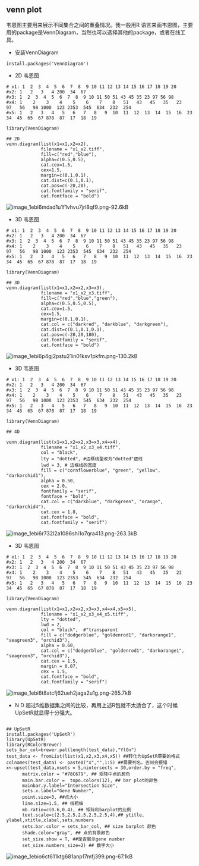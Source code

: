 ﻿## **venn plot**

韦恩图主要用来展示不同集合之间的重叠情况。我一般用R 语言来画韦恩图，主要用的package是VennDiagram，当然也可以选择其他的package，或者在线工具。

+ 安装VennDiagram

```
install.packages('VennDiagram')
```

+ 2D 韦恩图

```
# x1: 1  2  3  4  5  6  7  8  9 10 11 12 13 14 15 16 17 18 19 20
#x2: 1   2   3   4 200  34  67
#x3: 1  2  3  4  5  6  7  8  9 10 11 50 51 43 45 35 23 97 56 98
#x4: 1    2    3    4    5    6    7    8   51   43   45   35   23   97   56   98 1000  123 2353  545  634  232  254
#x5: 1   2   3   4   5   6   7   8   9  10  11  12  13  14  15  16  23  34  45  65  67 878  87  17  18  19

library(VennDiagram)

## 2D
venn.diagram(list(x1=x1,x2=x2),
             filename = "x1_x2.tiff",
             fill=c("red","blue"),
             alpha=c(0.5,0.5),
             cat.cex=1.5,
             cex=1.5,
             margin=c(0.1,0.1),
             cat.dist=c(0.1,0.1),
             cat.pos=c(-20,20),
             cat.fontfamily = "serif",
             cat.fontface = "bold")
```
![image_1ebi6mdad1u1f1vhvu7jrl8qf9.png-92.6kB][1]


+ 3D 韦恩图

```
# x1: 1  2  3  4  5  6  7  8  9 10 11 12 13 14 15 16 17 18 19 20
#x2: 1   2   3   4 200  34  67
#x3: 1  2  3  4  5  6  7  8  9 10 11 50 51 43 45 35 23 97 56 98
#x4: 1    2    3    4    5    6    7    8   51   43   45   35   23   97   56   98 1000  123 2353  545  634  232  254
#x5: 1   2   3   4   5   6   7   8   9  10  11  12  13  14  15  16  23  34  45  65  67 878  87  17  18  19

library(VennDiagram)

## 3D
venn.diagram(list(x1=x1,x2=x2,x3=x3),
             filename = "x1_x2_x3.tiff",
             fill=c("red","blue","green"),
             alpha=c(0.5,0.5,0.5),
             cat.cex=1.5,
             cex=1.5,
             margin=c(0.1,0.1),
             cat.col = c("darkred", "darkblue", "darkgreen"),
             cat.dist=c(0.1,0.1,0.1),
             cat.pos=c(-20,20,180),
             cat.fontfamily = "serif",
             cat.fontface = "bold")
```

![image_1ebi6p4gj2pstu21in01ksv1pkfm.png-130.2kB][2]

+ 3D 韦恩图

```
# x1: 1  2  3  4  5  6  7  8  9 10 11 12 13 14 15 16 17 18 19 20
#x2: 1   2   3   4 200  34  67
#x3: 1  2  3  4  5  6  7  8  9 10 11 50 51 43 45 35 23 97 56 98
#x4: 1    2    3    4    5    6    7    8   51   43   45   35   23   97   56   98 1000  123 2353  545  634  232  254
#x5: 1   2   3   4   5   6   7   8   9  10  11  12  13  14  15  16  23  34  45  65  67 878  87  17  18  19

library(VennDiagram)

## 4D

venn.diagram(list(x1=x1,x2=x2,x3=x3,x4=x4),
             filename = "x1_x2_x3_x4.tiff",
             col = "black",
             lty = "dotted", #边框线型改为"dotted"虚线
             lwd = 3, # 边框线的宽度
             fill = c("cornflowerblue", "green", "yellow", "darkorchid1"),
             alpha = 0.50,
             cex = 2.0,
             fontfamily = "serif",
             fontface = "bold",
             cat.col = c("darkblue", "darkgreen", "orange", "darkorchid4"),
             cat.cex = 1.8,
             cat.fontface = "bold",
             cat.fontfamily = "serif")
```

![image_1ebi6r732l2a1086shi1o7qra413.png-263.3kB][3]

+ 3D 韦恩图

```
# x1: 1  2  3  4  5  6  7  8  9 10 11 12 13 14 15 16 17 18 19 20
#x2: 1   2   3   4 200  34  67
#x3: 1  2  3  4  5  6  7  8  9 10 11 50 51 43 45 35 23 97 56 98
#x4: 1    2    3    4    5    6    7    8   51   43   45   35   23   97   56   98 1000  123 2353  545  634  232  254
#x5: 1   2   3   4   5   6   7   8   9  10  11  12  13  14  15  16  23  34  45  65  67 878  87  17  18  19

library(VennDiagram)

venn.diagram(list(x1=x1,x2=x2,x3=x3,x4=x4,x5=x5),
             filename = "x1_x2_x3_x4_x5.tiff",
             lty = "dotted",
             lwd = 2,
             col = "black",  #"transparent
             fill = c("dodgerblue", "goldenrod1", "darkorange1", "seagreen3", "orchid3"),
             alpha = 0.60,
             cat.col = c("dodgerblue", "goldenrod1", "darkorange1", "seagreen3", "orchid3"),
             cat.cex = 1.5,
             margin = 0.07,
             cex = 1.5,
             cat.fontface = "bold",
             cat.fontfamily = "serif")
```

![image_1ebi6t8atcfj62ueh2jaga2u1g.png-265.7kB][4]

+ N D
超过5维数据集之间的比较，再用上述R包就不太适合了，这个时候UpSetR就显得十分强大。

```

## UpSetR
install.packages('UpSetR')
library(UpSetR)
library(RColorBrewer)
sets_bar_col=brewer.pal(length(test_data),"YlGn")
test_data <- fromList(list(x1,x2,x3,x4,x5)) ##转化为UpSetR需要的格式
colnames(test_data) <- paste0("x","",1:5) ##需要列名，否则会报错
x<-upset(test_data,nsets = 5,nintersects = 30,order.by = "freq",
      matrix.color = "#78C679", ## 矩阵中点的颜色
      main.bar.color =  topo.colors(12), ## bar plot的颜色
      mainbar.y.label="Intersection Size",
      sets.x.label="Gene Number",
      point.size=3, ##点大小
      line.size=1.5, ## 线粗细
      mb.ratio=c(0.6,0.4), ## 矩阵和barplot的比例
      text.scale=c(2.5,2.5,2.5,2.5,2.5,4),## ytitle, ylabel,xtitle,xlabel,sets,numbers
      sets.bar.color = sets_bar_col, ## size barplot 颜色
      shade.color="gray", ## 点的背景颜色
      set_size.show = T, ##是否展示gene number
      set_size.numbers_size=2) ## 数字大小
```

![image_1ebio6ct611ktg681anp17mfj399.png-67.1kB][5]


  [1]: http://static.zybuluo.com/sherking/d6iwageerudjxynrw9zu3lxt/image_1ebi6mdad1u1f1vhvu7jrl8qf9.png
  [2]: http://static.zybuluo.com/sherking/mamdolqm4nykzwcuushmnuyt/image_1ebi6p4gj2pstu21in01ksv1pkfm.png
  [3]: http://static.zybuluo.com/sherking/1gw7vkroo8fyvdyoom33ck5e/image_1ebi6r732l2a1086shi1o7qra413.png
  [4]: http://static.zybuluo.com/sherking/c36n52ee3tmhozrakcpeilt6/image_1ebi6t8atcfj62ueh2jaga2u1g.png
  [5]: http://static.zybuluo.com/sherking/v6lrzwm8yym7gokppinesx87/image_1ebio6ct611ktg681anp17mfj399.png